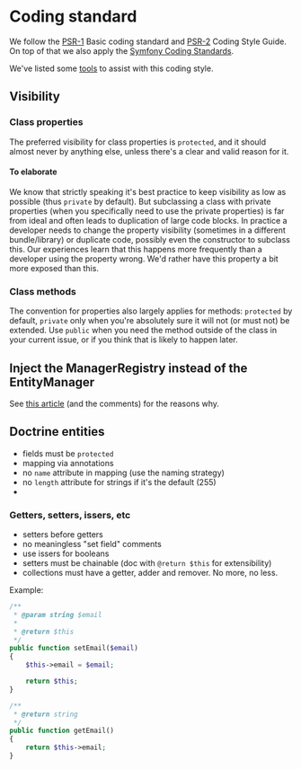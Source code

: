 Coding standard
===============

We follow the [PSR-1][1] Basic coding standard and [PSR-2][2] Coding Style Guide. On top of that we also apply the
[Symfony Coding Standards][3].

We've listed some [tools][4] to assist with this coding style.

[1]: https://github.com/php-fig/fig-standards/blob/master/accepted/PSR-1-basic-coding-standard.md
[2]: https://github.com/php-fig/fig-standards/blob/master/accepted/PSR-2-coding-style-guide.md
[3]: http://symfony.com/doc/current/contributing/code/standards.html
[4]: 05-tools.md

## Visibility

### Class properties

The preferred visibility for class properties is `protected`, and it should almost never by anything else, unless
there's a clear and valid reason for it.

#### To elaborate

We know that strictly speaking it's best practice to keep visibility as low as possible (thus `private` by default). But
subclassing a class with private properties (when you specifically need to use the private properties) is far from ideal
and often leads to duplication of large code blocks. In practice a developer needs to change the property visibility
(sometimes in a different bundle/library) or duplicate code, possibly even the constructor to subclass this. Our
experiences learn that this happens more frequently than a developer using the property wrong. We'd rather have this
property a bit more exposed than this.

### Class methods

The convention for properties also largely applies for methods: `protected` by default, `private` only when you're
absolutely sure it will not (or must not) be extended. Use `public` when you need the method outside of the class in
your current issue, or if you think that is likely to happen later.

## Inject the ManagerRegistry instead of the EntityManager

See [this article][5] (and the comments) for the reasons why.

[5]: http://php-and-symfony.matthiasnoback.nl/2014/05/inject-the-manager-registry-instead-of-the-entity-manager/

## Doctrine entities
* fields must be `protected`
* mapping via annotations
* no `name` attribute in mapping (use the naming strategy)
* no `length` attribute for strings if it's the default (255)
* 

### Getters, setters, issers, etc
* setters before getters
* no meaningless "set field" comments
* use issers for booleans
* setters must be chainable (doc with `@return $this` for extensibility)
* collections must have a getter, adder and remover. No more, no less.
 
Example:

```php
/**
 * @param string $email
 *
 * @return $this
 */
public function setEmail($email)
{
    $this->email = $email;

    return $this;
}

/**
 * @return string
 */
public function getEmail()
{
    return $this->email;
}
```
